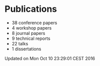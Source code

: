 # Publications
  * 38 conference papers
  * 4 workshop papers
  * 8 journal papers
  * 9 technical reports
  * 22 talks
  * 1 dissertations

Updated on Mon Oct 10 23:29:01 CEST 2016
